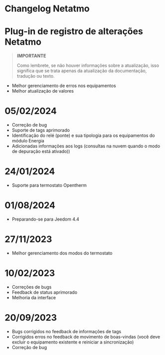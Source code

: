 # Changelog Netatmo

# Plug-in de registro de alterações Netatmo

>**IMPORTANTE**
>
>Como lembrete, se não houver informações sobre a atualização, isso significa que se trata apenas da atualização da documentação, tradução ou texto.

- Melhor gerenciamento de erros nos equipamentos
- Melhor atualização de valores

# 05/02/2024

- Correção de bug
- Suporte de tags aprimorado
- Identificação do relé (ponte) e sua tipologia para os equipamentos do módulo Energia
- Adicionadas informações aos logs (consultas na nuvem quando o modo de depuração está ativado))

# 24/01/2024

- Suporte para termostato Opentherm

# 01/08/2024

- Preparando-se para Jeedom 4.4

# 27/11/2023

- Melhor gerenciamento dos modos do termostato

# 10/02/2023

- Correções de bugs
- Feedback de status aprimorado
- Melhoria da interface

# 20/09/2023

- Bugs corrigidos no feedback de informações de tags
- Corrigidos erros no feedback de movimento de boas-vindas (você deve excluir o equipamento existente e reiniciar a sincronização)
- Correção de bug

